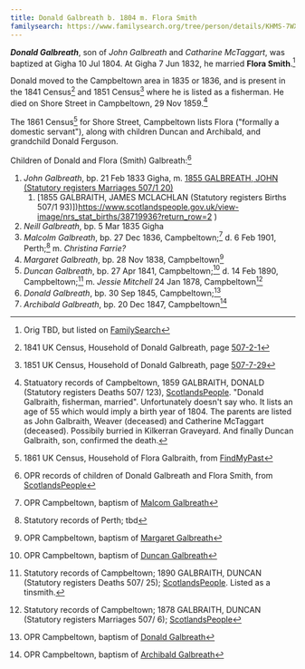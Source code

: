 ```yaml
---
title: Donald Galbreath b. 1804 m. Flora Smith
familysearch: https://www.familysearch.org/tree/person/details/KHMS-7WX
---
```

***Donald Galbreath***, son of *John Galbreath* and *Catharine McTaggart*, was baptized at Gigha 10 Jul 1804. 
At Gigha 7 Jun 1832, he married **Flora Smith**.[^marriage]

Donald moved to the Campbeltown area in 1835 or 1836, and is present in the 1841 Census[^census1841] and 1851 Census[^census1851] where he is listed as a fisherman.  He died on Shore Street in Campbeltown, 29 Nov 1859.[^death]

The 1861 Census[^census1861] for Shore Street, Campbeltown lists Flora ("formally a domestic servant"), along with children Duncan and Archibald, and grandchild Donald Ferguson.

Children of Donald and Flora (Smith) Galbreath:[^children]

1. *John Galbreath*, bp. 21 Feb 1833 Gigha, m. [1855 GALBREATH, JOHN (Statutory registers Marriages 507/1 20)](https://www.scotlandspeople.gov.uk/view-image/nrs_stat_marriages/12147166?return_row=1)
    1. [1855 GALBRAITH, JAMES MCLACHLAN (Statutory registers Births 507/1 93)])https://www.scotlandspeople.gov.uk/view-image/nrs_stat_births/38719936?return_row=2 )
3. *Neill Galbreath*, bp. 5 Mar 1835 Gigha
4. *Malcolm Galbreath*, bp. 27 Dec 1836, Campbeltown;[^malcolm-birth] d. 6 Feb 1901, Perth;[^malcolm-death] m. *Christina Farrie?*
5. *Margaret Galbreath*, bp. 28 Nov 1838, Campbeltown[^margaret-birth]
6. *Duncan Galbreath*, bp. 27 Apr 1841, Campbeltown;[^duncan-birth] d. 14 Feb 1890, Campbeltown;[^duncan-death] m. *Jessie Mitchell* 24 Jan 1878, Campbeltown[^duncan-marriage]
7. *Donald Galbreath*, bp. 30 Sep 1845, Campbeltown;[^donald-birth] 
8. *Archibald Galbreath*, bp. 20 Dec 1847, Campbeltown[^archibald-birth]
 
[^marriage]: Orig TBD, but listed on [FamilySearch](https://www.familysearch.org/ark:/61903/1:1:XTKZ-Z9S)

[^death]: Statuatory records of Campbeltown, 1859 GALBRAITH, DONALD (Statutory registers Deaths 507/ 123), [ScotlandsPeople](https://www.scotlandspeople.gov.uk/view-image/nrs_stat_deaths/292757).  "Donald Galbraith, fisherman, married".  Unfortunately doesn't say who. It lists an age of 55 which would imply a birth year of 1804.  The parents are listed as John Galbraith, Weaver (deceased) and Catherine McTaggart (deceased).  Possibily burried in Kilkerran Graveyard. And finally Duncan Galbraith, son, confirmed the death.

[^children]: OPR records of children of Donald Galbreath and Flora Smith, from [ScotlandsPeople](https://www.scotlandspeople.gov.uk/record-results?search_type=people&event=%28B%20OR%20C%20OR%20S%29&record_type%5B0%5D=opr_births&church_type=Old%20Parish%20Registers&dl_cat=church&dl_rec=church-births-baptisms&surname=galbreath&surname_so=fuzzy&forename_so=starts&from_year=1830&to_year=1850&parent_names_so=exact&parent_name_two=flora%20smith&parent_name_two_so=exact&record=Church%20of%20Scotland%20%28old%20parish%20registers%29%20Roman%20Catholic%20Church%20Other%20churches&sort=asc&order=Date&field=year)

[^census1841]: 1841 UK Census, Household of Donald Galbreath, page [507-2-1](/sources/scotland-census-1841-campbeltown.md#507-2-1)

[^census1851]: 1851 UK Census, Household of Donald Galbreath, page [507-7-29](/sources/scotland-census-1851-campbeltown.md#507-7-29)

[^census1861]: 1861 UK Census, Household of Flora Galbraith, from [FindMyPast](https://www.findmypast.com/transcript?id=GBC%2F1861%2F0022167127)

[^malcolm-birth]: OPR Campbeltown, baptism of [Malcom Galbreath](/sources/opr-campbeltown-births.md#1836-12-27-malcom-galbreath)

[^malcolm-death]: Statutory records of Perth; tbd

[^margaret-birth]: OPR Campbeltown, baptism of [Margaret Galbreath](/sources/opr-campbeltown-births.md#1838-11-28-margaret-galbreath)

[^duncan-birth]: OPR Campbeltown, baptism of [Duncan Galbreath](/sources/opr-campbeltown-births.md#1841-04-27-duncan-galbreath)

[^duncan-marriage]: Statutory records of Campbeltown; 1878 GALBRAITH, DUNCAN (Statutory registers Marriages 507/ 6); [ScotlandsPeople](https://www.scotlandspeople.gov.uk/view-image/nrs_stat_marriages/5649542)

[^duncan-death]: Statutory records of Campbeltown; 1890 GALBRAITH, DUNCAN (Statutory registers Deaths 507/ 25); [ScotlandsPeople](https://www.scotlandspeople.gov.uk/view-image/nrs_stat_deaths/4295216).  Listed as a tinsmith.

[^donald-birth]: OPR Campbeltown, baptism of [Donald Galbreath](/sources/opr-campbeltown-births.md#1845-09-30-donald-galbreath)

[^archibald-birth]: OPR Campbeltown, baptism of [Archibald Galbreath](/sources/opr-campbeltown-births.md#1847-12-20-archibald-galbraith)
